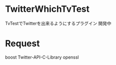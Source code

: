 # TwitterWhichTvTest
TvTestでTwitterを出来るようにするプラグイン
開発中

# Request 
boost 
Twitter-API-C-Library 
openssl 
